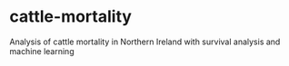 # cattle-mortality
Analysis of cattle mortality in Northern Ireland with survival analysis and machine learning
